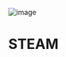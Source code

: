 ![image](https://github.com/Eljeferson/STEAM/assets/120071375/f068ab5d-7ca3-4752-b510-e4e588bac63f)

# STEAM
